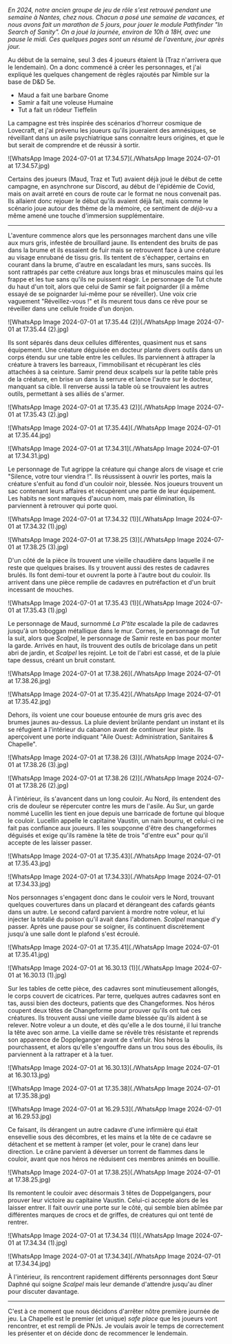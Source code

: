 *En 2024, notre ancien groupe de jeu de rôle s'est retrouvé pendant une semaine à Nantes, chez nous. Chacun a posé une semaine de vacances, et nous avons fait un marathon de 5 jours, pour jouer le module Pathfinder "In Search of Sanity". On a joué la journée, environ de 10h à 18H, avec une pause le midi. Ces quelques pages sont un résumé de l'aventure, jour après jour.*

Au début de la semaine, seul 3 des 4 joueurs étaient là (Traz n'arrivera que le lendemain). On a donc commencé à créer les personnages, et j'ai expliqué les quelques changement de règles rajoutés par Nimble sur la base de D&D 5e.

- Maud a fait une barbare Gnome
- Samir a fait une voleuse Humaine
- Tut a fait un rôdeur Tieffelin

La campagne est très inspirée des scénarios d'horreur cosmique de Lovecraft, et j'ai prévenu les joueurs qu'ils joueraient des amnésiques, se réveillant dans un asile psychiatrique sans connaitre leurs origines, et que le but serait de comprendre et de réussir à sortir. 

![WhatsApp Image 2024-07-01 at 17.34.57](./WhatsApp Image 2024-07-01 at 17.34.57.jpg)

Certains des joueurs (Maud, Traz et Tut) avaient déjà joué le début de cette campagne, en asynchrone sur Discord, au début de l'épidémie de Covid, mais on avait arreté en cours de route car le format ne nous convenait pas. Ils allaient donc rejouer le début qu'ils avaient déjà fait, mais comme le scénario joue autour des thème de la mémoire, ce sentiment de *déjà-vu* a même amené une touche d'immersion supplémentaire.

---

L'aventure commence alors que les personnages marchent dans une ville aux murs gris, infestée de brouillard jaune. Ils entendent des bruits de pas dans la brume et ils essaient de fuir mais se retrouvent face à une créature au visage enrubané de tissu gris. Ils tentent de s'échapper, certains en courant dans la brume, d'autre en escaladant les murs, sans succès. Ils sont rattrapés par cette créature aux longs bras et minuscules mains qui les frappe et les tue sans qu'ils ne puissent réagir. Le personnage de Tut chute du haut d'un toit, alors que celui de Samir se fait poignarder (il a même essayé de se poignarder lui-même pour se réveiller). Une voix crie vaguement "Réveillez-vous !" et ils meurent tous dans ce rêve pour se réveiller dans une cellule froide d'un donjon.

![WhatsApp Image 2024-07-01 at 17.35.44 (2)](./WhatsApp Image 2024-07-01 at 17.35.44 (2).jpg)

Ils sont séparés dans deux cellules différentes, quasiment nus et sans équipement. Une créature déguisée en docteur plante divers outils dans un corps étendu sur une table entre les cellules. Ils parviennent à attraper la créature à travers les barreaux, l'immobilisant et récupèrant les clés attachées à sa ceinture. Samir prend deux scalpels sur la petite table près de la créature, en brise un dans la serrure et lance l'autre sur le docteur, manquant sa cible. Il renverse aussi la table où se trouvaient les autres outils, permettant à ses alliés de s'armer.

![WhatsApp Image 2024-07-01 at 17.35.43 (2)](./WhatsApp Image 2024-07-01 at 17.35.43 (2).jpg)

![WhatsApp Image 2024-07-01 at 17.35.44](./WhatsApp Image 2024-07-01 at 17.35.44.jpg)

![WhatsApp Image 2024-07-01 at 17.34.31](./WhatsApp Image 2024-07-01 at 17.34.31.jpg)

Le personnage de Tut agrippe la créature qui change alors de visage et crie "Silence, votre tour viendra !". Ils réussissent à ouvrir les portes, mais la créature s'enfuit au fond d'un couloir noir, blessée. Nos joueurs trouvent un sac contenant leurs affaires et récupèrent une partie de leur équipement. Les habits ne sont marqués d'aucun nom, mais par élimination, ils parviennent à retrouver qui porte quoi.

![WhatsApp Image 2024-07-01 at 17.34.32 (1)](./WhatsApp Image 2024-07-01 at 17.34.32 (1).jpg)

![WhatsApp Image 2024-07-01 at 17.38.25 (3)](./WhatsApp Image 2024-07-01 at 17.38.25 (3).jpg)

D'un côté de la pièce ils trouvent une vieille chaudière dans laquelle il ne reste que quelques braises. Ils y trouvent aussi des restes de cadavres brulés. Ils font demi-tour et ouvrent la porte à l'autre bout du couloir. Ils arrivent dans une pièce remplie de cadavres en putréfaction et d'un bruit incessant de mouches. 

![WhatsApp Image 2024-07-01 at 17.35.43 (1)](./WhatsApp Image 2024-07-01 at 17.35.43 (1).jpg)

Le personnage de Maud, surnommé *La P'tite* escalade la pile de cadavres jusqu'à un toboggan métallique dans le mur. Cornes, le personnage de Tut la suit, alors que *Scalpel*, le personnage de Samir reste en bas pour monter la garde. Arrivés en haut, ils trouvent des outils de bricolage dans un petit abri de jardin, et *Scalpel* les rejoint. Le toit de l'abri est cassé, et de la pluie tape dessus, créant un bruit constant.

![WhatsApp Image 2024-07-01 at 17.38.26](./WhatsApp Image 2024-07-01 at 17.38.26.jpg)

![WhatsApp Image 2024-07-01 at 17.35.42](./WhatsApp Image 2024-07-01 at 17.35.42.jpg)

Dehors, ils voient une cour boueuse entourée de murs gris avec des brumes jaunes au-dessus. La pluie devient brûlante pendant un instant et ils se réfugient à l'intérieur du cabanon avant de continuer leur piste. Ils aperçoivent une porte indiquant "Aile Ouest: Administration, Sanitaires & Chapelle".

![WhatsApp Image 2024-07-01 at 17.38.26 (3)](./WhatsApp Image 2024-07-01 at 17.38.26 (3).jpg)

![WhatsApp Image 2024-07-01 at 17.38.26 (2)](./WhatsApp Image 2024-07-01 at 17.38.26 (2).jpg)

À l'intérieur, ils s'avancent dans un long couloir. Au Nord, ils entendent des cris de douleur se répercuter contre les murs de l'asile. Au Sur, un garde nommé Lucellin les tient en joue depuis une barricade de fortune qui bloque le couloir. Lucellin appelle le capitaine Vaustin, un nain bourru, et celui-ci ne fait pas confiance aux joueurs. Il les soupçonne d'être des changeformes déguisés et exige qu'ils ramène la tête de trois "d'entre eux" pour qu'il accepte de les laisser passer.

![WhatsApp Image 2024-07-01 at 17.35.43](./WhatsApp Image 2024-07-01 at 17.35.43.jpg)

![WhatsApp Image 2024-07-01 at 17.34.33](./WhatsApp Image 2024-07-01 at 17.34.33.jpg)

Nos personnages s'engagent donc dans le couloir vers le Nord, trouvant quelques couvertures dans un placard et dérangeant des cafards géants dans un autre. Le second cafard parvient à mordre notre voleur, et lui injecter la totalié du poison qu'il avait dans l'abdomen. *Scalpel* manque d'y passer. Après une pause pour se soigner, ils continuent discrètement jusqu'à une salle dont le plafond s'est écroulé.

![WhatsApp Image 2024-07-01 at 17.35.41](./WhatsApp Image 2024-07-01 at 17.35.41.jpg)

![WhatsApp Image 2024-07-01 at 16.30.13 (1)](./WhatsApp Image 2024-07-01 at 16.30.13 (1).jpg)



Sur les tables de cette pièce, des cadavres sont minutieusement allongés, le corps couvert de cicatrices. Par terre, quelques autres cadavres sont en tas, aussi bien des docteurs, patients que des Changeformes. Nos héros coupent deux têtes de Changeforme pour prouver qu'ils ont tué ces créatures. Ils trouvent aussi une vieille dame blessée qu'ils aident à se relever. Notre voleur a un doute, et dès qu'elle a le dos tourné, il lui tranche la tête avec son arme. La vieille dame se révèle très résistante et reprends son apparence de Doppleganger avant de s'enfuir. Nos héros la pourchassent, et alors qu'elle s'engouffre dans un trou sous des éboulis, ils parviennent à la rattraper et à la tuer.

![WhatsApp Image 2024-07-01 at 16.30.13](./WhatsApp Image 2024-07-01 at 16.30.13.jpg)

![WhatsApp Image 2024-07-01 at 17.35.38](./WhatsApp Image 2024-07-01 at 17.35.38.jpg)

![WhatsApp Image 2024-07-01 at 16.29.53](./WhatsApp Image 2024-07-01 at 16.29.53.jpg)

Ce faisant, ils dérangent un autre cadavre d'une infirmière qui était ensevellie sous des décombres, et les mains et la tête de ce cadavre se détachent et se mettent à ramper (et voler, pour le crane) dans leur direction. Le crâne parvient à déverser un torrent de flammes dans le couloir, avant que nos héros ne réduisent ces membres animés en bouillie.

![WhatsApp Image 2024-07-01 at 17.38.25](./WhatsApp Image 2024-07-01 at 17.38.25.jpg)

Ils remontent le couloir avec désormais 3 têtes de Doppelgangers, pour prouver leur victoire au capitaine Vaustin. Celui-ci accepte alors de les laisser entrer. Il fait ouvrir une porte sur le côté, qui semble bien abîmée par différentes marques de crocs et de griffes, de créatures qui ont tenté de rentrer.

![WhatsApp Image 2024-07-01 at 17.34.34 (1)](./WhatsApp Image 2024-07-01 at 17.34.34 (1).jpg)

![WhatsApp Image 2024-07-01 at 17.34.34](./WhatsApp Image 2024-07-01 at 17.34.34.jpg)

À l'intérieur, ils rencontrent rapidement différents personnages dont Sœur Daphné qui soigne *Scalpel* mais leur demande d'attendre jusqu'au dîner pour discuter davantage.

---

C'est à ce moment que nous décidons d'arrêter nôtre première journée de jeu. La Chapelle est le premier (et unique) *safe place* que les joueurs vont rencontrer, et est rempli de PNJs. Je voulais avoir le temps de correctement les présenter et on décide donc de recommencer le lendemain.
